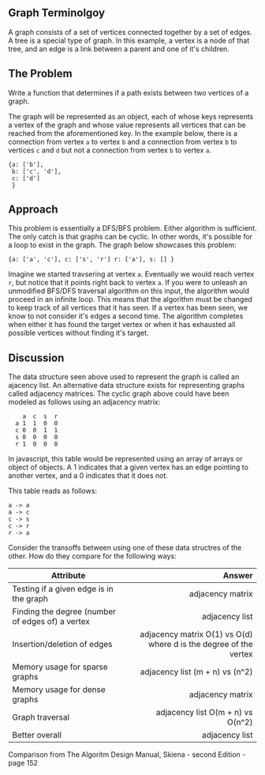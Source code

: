 ## Graph Terminolgoy
A graph consists of a set of vertices connected together by a set of edges. A tree is a special type of graph. In this example, a vertex is a node of that tree, and an edge is a link between a parent and one of it's children.

## The Problem
Write a function that determines if a path exists between two vertices of a graph.

The graph will be represented as an object, each of whose keys represents a vertex of the graph and whose value represents all vertices that can be reached from the aforementioned key. In the example below, there is a connection from vertex `a` to vertex `b` and a connection from vertex `b` to vertices `c` and `d` but not a connection from vertex `b` to vertex `a`.

    {a: ['b'],
     b: ['c', 'd'],
     c: ['d']
     }

## Approach
This problem is essentially a DFS/BFS problem. Either algorithm is sufficient. The only catch is that graphs can be cyclic. In other words, it's possible for a loop to exist in the graph. The graph below showcases this problem:

`{a: ['a', 'c'],
 c: ['s', 'r']
 r: ['a'],
 s: []
 }`

     
Imagine we started travsering at vertex `a`. Eventually we would reach vertex `r`, but notice that it points right back to vertex `a`. If you were to unleash an unmodified BFS/DFS traversal algorithm on this input, the algorithm would proceed in an infinite loop. This means that the algorithm must be changed to keep track of all vertices that it has seen. If a vertex has been seen, we know to not consider it's edges a second time. The algorithm completes when either it has found the target vertex or when it has exhausted all possible vertices without finding it's target.

## Discussion

The data structure seen above used to represent the graph is called an ajacency list. An alternative data structure exists for representing graphs called adjacency matrices. The cyclic graph above could have been modeled as follows using an adjacency matrix:

        a  c  s  r
      a 1  1  0  0
      c 0  0  1  1
      s 0  0  0  0
      r 1  0  0  0
    
In javascript, this table would be represented using an array of arrays or object of objects. A 1 indicates that a given vertex has an edge pointing to another vertex, and a 0 indicates that it does not. 

This table reads as follows:<br>

`a -> a`<br>
`a -> c`<br>
`c -> s`<br>
`c -> r`<br>
`r -> a`

Consider the transoffs between using one of these data structres of the other. How do they compare for the following ways:

| Attribute                                             | Answer                                                            |
| ------------------------------------------------------|------------------------------------------------------------------:|
| Testing if a given edge is in the graph               | adjacency matrix                                                  |
| Finding the degree (number of edges of) a vertex      | adjacency list                                                    |
| Insertion/deletion of edges                           | adjacency matrix O(1) vs O(d) where d is the degree of the vertex |
| Memory usage for sparse graphs                        | adjacency list (m + n) vs (n^2)                                   |
| Memory usage for dense graphs                         | adjacency matrix                                                  |
| Graph traversal                                       | adjacency list O(m + n) vs O(n^2)                                 |
| Better overall                                        | adjacency list                                                    |

Comparison from The Algoritm Design Manual, Skiena - second Edition - page 152
